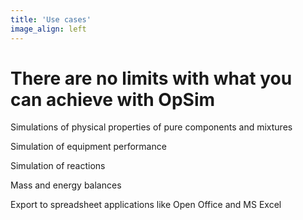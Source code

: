 ```yaml
---
title: 'Use cases'
image_align: left
---
```


# There are no limits with what you can achieve with OpSim

Simulations of physical properties of pure components and mixtures

Simulation of equipment performance

Simulation of reactions

Mass and energy balances

Export to spreadsheet applications like Open Office and MS Excel
